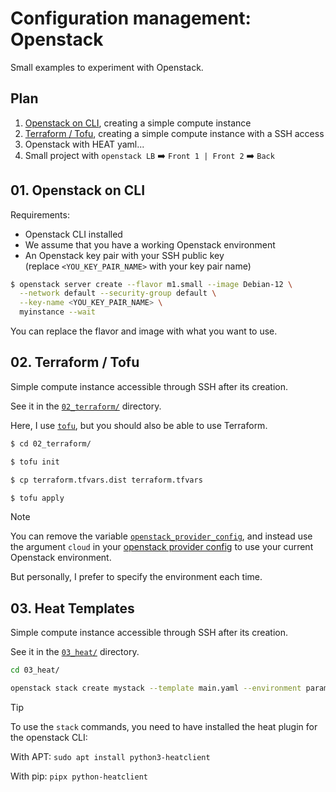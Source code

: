 # Configuration management: Openstack

Small examples to experiment with Openstack.

## Plan

1. [Openstack on CLI](#01-openstack-on-cli), creating a simple compute instance
2. [Terraform / Tofu](#02-terraform--tofu), creating a simple compute instance with a SSH access
3. Openstack with HEAT yaml...
4. Small project with `openstack LB` ➡️ `Front 1 | Front 2` ➡️ `Back`

## 01. Openstack on CLI

Requirements:

- Openstack CLI installed
- We assume that you have a working Openstack environment
- An Openstack key pair with your SSH public key  
  (replace `<YOU_KEY_PAIR_NAME>` with your key pair name)

```bash
$ openstack server create --flavor m1.small --image Debian-12 \
  --network default --security-group default \
  --key-name <YOU_KEY_PAIR_NAME> \
  myinstance --wait
```

You can replace the flavor and image with what you want to use.

## 02. Terraform / Tofu

Simple compute instance accessible through SSH after its creation.

See it in the [`02_terraform/`](./02_terraform_tofu/) directory.

Here, I use [`tofu`](https://opentofu.org/), but you should also be able to use Terraform.

```bash
$ cd 02_terraform/

$ tofu init

$ cp terraform.tfvars.dist terraform.tfvars

$ tofu apply
```

> [!NOTE]
> You can remove the variable [`openstack_provider_config`](./02_terraform_tofu/variables.tf), and instead use the argument `cloud` in your [openstack provider config](./02_terraform_tofu/providers.tf) to use your current Openstack environment.
>
> But personally, I prefer to specify the environment each time.

## 03. Heat Templates

Simple compute instance accessible through SSH after its creation.

See it in the [`03_heat/`](./03_heat/) directory.

```sh
cd 03_heat/

openstack stack create mystack --template main.yaml --environment params.yaml
```

> [!TIP]
> To use the `stack` commands, you need to have installed the heat plugin for the openstack CLI:
>
> With APT: `sudo apt install python3-heatclient`
> 
> With pip: `pipx python-heatclient`
